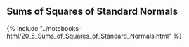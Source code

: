 Sums of Squares of Standard Normals
------

{% include "../notebooks-html/20_5_Sums_of_Squares_of_Standard_Normals.html" %}
